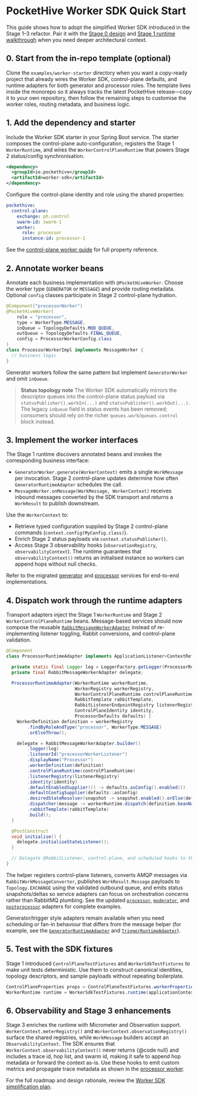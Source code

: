 # PocketHive Worker SDK Quick Start

This guide shows how to adopt the simplified Worker SDK introduced in the Stage 1–3 refactor. Pair it with the
[Stage 0 design](worker-sdk-stage0-design.md) and [Stage 1 runtime walkthrough](worker-sdk-stage1-runtime.md) when you need
deeper architectural context.

## 0. Start from the in-repo template (optional)

Clone the `examples/worker-starter` directory when you want a copy-ready project that already wires the
Worker SDK, control-plane defaults, and runtime adapters for both generator and processor roles. The template lives
inside the monorepo so it always tracks the latest PocketHive release—copy it to your own repository, then follow the
remaining steps to customise the worker roles, routing metadata, and business logic.

## 1. Add the dependency and starter

Include the Worker SDK starter in your Spring Boot service. The starter composes the control-plane auto-configuration,
registers the Stage 1 `WorkerRuntime`, and wires the `WorkerControlPlaneRuntime` that powers Stage 2 status/config
synchronisation.

```xml
<dependency>
  <groupId>io.pockethive</groupId>
  <artifactId>worker-sdk</artifactId>
</dependency>
```

Configure the control-plane identity and role using the shared properties:

```yaml
pockethive:
  control-plane:
    exchange: ph.control
    swarm-id: swarm-1
    worker:
      role: processor
      instance-id: processor-1
```

See the [control-plane worker guide](../control-plane/worker-guide.md) for full property reference.

## 2. Annotate worker beans

Annotate each business implementation with `@PocketHiveWorker`. Choose the worker type (`GENERATOR` or `MESSAGE`) and
provide routing metadata. Optional `config` classes participate in Stage 2 control-plane hydration.

```java
@Component("processorWorker")
@PocketHiveWorker(
    role = "processor",
    type = WorkerType.MESSAGE,
    inQueue = TopologyDefaults.MOD_QUEUE,
    outQueue = TopologyDefaults.FINAL_QUEUE,
    config = ProcessorWorkerConfig.class
)
class ProcessorWorkerImpl implements MessageWorker {
  // business logic
}
```

Generator workers follow the same pattern but implement `GeneratorWorker` and omit `inQueue`.

> **Status topology note**
> The Worker SDK automatically mirrors the descriptor queues into the control-plane status payload via `statusPublisher().workIn(...)` and `statusPublisher().workOut(...)`. The legacy `inQueue` field in status events has been removed; consumers should rely on the richer `queues.work`/`queues.control` block instead.

## 3. Implement the worker interfaces

The Stage 1 runtime discovers annotated beans and invokes the corresponding business interface:

- `GeneratorWorker.generate(WorkerContext)` emits a single `WorkMessage` per invocation. Stage 2 control-plane updates
  determine how often `GeneratorRuntimeAdapter` schedules the call.
- `MessageWorker.onMessage(WorkMessage, WorkerContext)` receives inbound messages converted by the SDK transport and
  returns a `WorkResult` to publish downstream.

Use the `WorkerContext` to:

- Retrieve typed configuration supplied by Stage 2 control-plane commands (`context.config(MyConfig.class)`).
- Enrich Stage 2 status payloads via `context.statusPublisher()`.
- Access Stage 3 observability hooks (`observationRegistry`, `observabilityContext`). The runtime guarantees that
  `observabilityContext()` returns an initialised instance so workers can append hops without null checks.

Refer to the migrated [generator](../../generator-service/src/main/java/io/pockethive/generator/GeneratorWorkerImpl.java)
and [processor](../../processor-service/src/main/java/io/pockethive/processor/ProcessorWorkerImpl.java) services for
end-to-end implementations.

## 4. Dispatch work through the runtime adapters

Transport adapters inject the Stage 1 `WorkerRuntime` and Stage 2 `WorkerControlPlaneRuntime` beans. Message-based
services should now compose the reusable [`RabbitMessageWorkerAdapter`](../../common/worker-sdk/src/main/java/io/pockethive/worker/sdk/transport/rabbit/RabbitMessageWorkerAdapter.java)
instead of re-implementing listener toggling, Rabbit conversions, and control-plane validation.

```java
@Component
class ProcessorRuntimeAdapter implements ApplicationListener<ContextRefreshedEvent> {

  private static final Logger log = LoggerFactory.getLogger(ProcessorRuntimeAdapter.class);
  private final RabbitMessageWorkerAdapter delegate;

  ProcessorRuntimeAdapter(WorkerRuntime workerRuntime,
                          WorkerRegistry workerRegistry,
                          WorkerControlPlaneRuntime controlPlaneRuntime,
                          RabbitTemplate rabbitTemplate,
                          RabbitListenerEndpointRegistry listenerRegistry,
                          ControlPlaneIdentity identity,
                          ProcessorDefaults defaults) {
    WorkerDefinition definition = workerRegistry
        .findByRoleAndType("processor", WorkerType.MESSAGE)
        .orElseThrow();

    delegate = RabbitMessageWorkerAdapter.builder()
        .logger(log)
        .listenerId("processorWorkerListener")
        .displayName("Processor")
        .workerDefinition(definition)
        .controlPlaneRuntime(controlPlaneRuntime)
        .listenerRegistry(listenerRegistry)
        .identity(identity)
        .defaultEnabledSupplier(() -> defaults.asConfig().enabled())
        .defaultConfigSupplier(defaults::asConfig)
        .desiredStateResolver(snapshot -> snapshot.enabled().orElse(defaults.asConfig().enabled()))
        .dispatcher(message -> workerRuntime.dispatch(definition.beanName(), message))
        .rabbitTemplate(rabbitTemplate)
        .build();
  }

  @PostConstruct
  void initialise() {
    delegate.initialiseStateListener();
  }

  // Delegate @RabbitListener, control-plane, and scheduled hooks to the helper
}
```

The helper registers control-plane listeners, converts AMQP messages via `RabbitWorkMessageConverter`, publishes
`WorkResult.Message` payloads to `Topology.EXCHANGE` using the validated outbound queue, and emits status
snapshots/deltas so service adapters can focus on orchestration concerns rather than RabbitMQ plumbing. See the updated
[`processor`](../../processor-service/src/main/java/io/pockethive/processor/ProcessorRuntimeAdapter.java),
[`moderator`](../../moderator-service/src/main/java/io/pockethive/moderator/ModeratorRuntimeAdapter.java), and
[`postprocessor`](../../postprocessor-service/src/main/java/io/pockethive/postprocessor/PostProcessorRuntimeAdapter.java)
adapters for complete examples.

Generator/trigger style adapters remain available when you need scheduling or fan-in behaviour that differs from the
message helper (for example, see the
[`GeneratorRuntimeAdapter`](../../generator-service/src/main/java/io/pockethive/generator/GeneratorRuntimeAdapter.java)
and [`TriggerRuntimeAdapter`](../../trigger-service/src/main/java/io/pockethive/trigger/TriggerRuntimeAdapter.java)).

## 5. Test with the SDK fixtures

Stage 1 introduced `ControlPlaneTestFixtures` and `WorkerSdkTestFixtures` to make unit tests deterministic. Use them to
construct canonical identities, topology descriptors, and sample payloads without repeating boilerplate.

```java
ControlPlaneProperties props = ControlPlaneTestFixtures.workerProperties("swarm-1", "processor", "processor-1");
WorkerRuntime runtime = WorkerSdkTestFixtures.runtime(applicationContext);
```

## 6. Observability and Stage 3 enhancements

Stage 3 enriches the runtime with Micrometer and Observation support. `WorkerContext.meterRegistry()` and
`WorkerContext.observationRegistry()` surface the shared registries, while `WorkMessage` builders accept an
`ObservabilityContext`. The SDK ensures that `WorkerContext.observabilityContext()` never returns {@code null} and
includes a trace id, hop list, and swarm id, making it safe to append hop metadata or forward the context as-is.
Use these hooks to emit custom metrics and propagate trace metadata as shown in the
[processor worker](../../processor-service/src/main/java/io/pockethive/processor/ProcessorWorkerImpl.java).

For the full roadmap and design rationale, review the [Worker SDK simplification plan](worker-sdk-simplification-plan.md).
